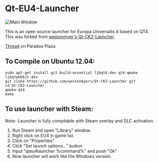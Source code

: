 Qt-EU4-Launcher
===============
![Main Window](https://github.com/alfonsojon/Qt-EU4-Launcher/blob/master/screenshot.png?raw=true)

This is an open source launcher for Europa Universalis 4 based on QT4. This was forked from [westonmyer's Qt-CK2-Launcher](https://github.com/westonmyers/Qt-CK2-Launcher).

[Thread](http://forum.paradoxplaza.com/forum/showthread.php?660805-Qt-Alternative-CK2-Launcher) on Paradox Plaza

## To Compile on Ubuntu 12.04:
```no-highlight
sudo apt-get install git build-essential libqt4-dev qt4-qmake libqtwebkit-dev
git clone https://github.com/westonmyers/Qt-CK2-Launcher.git
cd Qt-CK2-Launcher
qmake-qt4
make
```

## To use launcher with Steam:
Note- Launcher is fully compitable with Steam overlay and DLC activation.

1. Run Steam and open "Library" window.
2. Right click on EU4 in game list.
3. Click on "Properties"
4. Click "Set launch options..." button
5. Input "qteu4launcher %command%" and push "Ok"
6. Now launcher will work like the Windows version.
